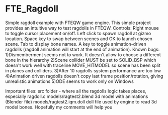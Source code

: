 # FTE_Ragdoll
Simple ragdoll example with FTEQW game engine. This simple project provides an intuitive way to test ragdolls in FTEQW.
Controls:
Right mouse to toggle cursor placement on/off. Left click to spawn ragdoll at gizmo location.
Space key to swap between scenes and OK to launch chosen scene.
Tab to display bone names.
A key to toggle animation-driven ragdolls (ragdoll animation will start at the end of animation).
Known bugs:
1)Dismemberment seems not to work. It doesn't allow to choose a different bone in the hierarchy
2)Scene collider MUST be set to SOLID_BSP which doesn't work well with traceline MOVE_HITMODEL so scene has been split in planes and colliders.
3)After 10 ragdolls system performance are too low
4)Animation driven ragdolls doesn't copy last frame position/rotation, giving unrealistic animations
5)ODE seems to work only on Windows

Important files:
src folder - where all the ragdolls logic takes places, especially ragdoll.c
models/ragtest2.blend 3d model with animations (Blender file)
models/ragtest2.iqm.doll doll file used by engine to read 3d model bones. Hopefully my comments will help you